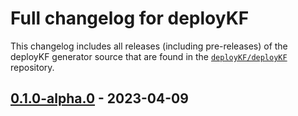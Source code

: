 # Full changelog for deployKF

This changelog includes all releases (including pre-releases) of the deployKF generator source that are found in the [`deployKF/deployKF`](https://github.com/deployKF/deployKF) repository.


## [0.1.0-alpha.0](https://github.com/deployKF/deployKF/releases/tag/v0.1.0-alpha.0) - 2023-04-09
